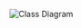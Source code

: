 ![Class Diagram](https://user-images.githubusercontent.com/101269445/168529889-7602dbe9-9761-4223-ae90-cf9c7310226c.png)
